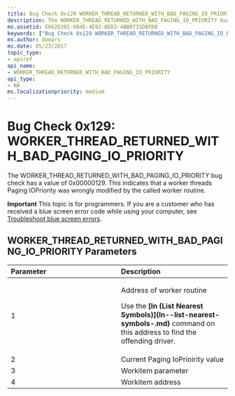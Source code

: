 ```yaml
---
title: Bug Check 0x129 WORKER_THREAD_RETURNED_WITH_BAD_PAGING_IO_PRIORITY
description: The WORKER_THREAD_RETURNED_WITH_BAD_PAGING_IO_PRIORITY bug check has a value of 0x00000129 that indicates that a worker threads Paging IOPriority was wrongly modified.
ms.assetid: E662D301-6B4D-4E92-BED3-4BB0731DBFD0
keywords: ["Bug Check 0x129 WORKER_THREAD_RETURNED_WITH_BAD_PAGING_IO_PRIORITY", "WORKER_THREAD_RETURNED_WITH_BAD_PAGING_IO_PRIORITY"]
ms.author: domars
ms.date: 05/23/2017
topic_type:
- apiref
api_name:
- WORKER_THREAD_RETURNED_WITH_BAD_PAGING_IO_PRIORITY
api_type:
- NA
ms.localizationpriority: medium
---
```


# Bug Check 0x129: WORKER\_THREAD\_RETURNED\_WITH\_BAD\_PAGING\_IO\_PRIORITY


The WORKER\_THREAD\_RETURNED\_WITH\_BAD\_PAGING\_IO\_PRIORITY bug check has a value of 0x00000129. This indicates that a worker threads Paging IOPriority was wrongly modified by the called worker routine.

**Important** This topic is for programmers. If you are a customer who has received a blue screen error code while using your computer, see [Troubleshoot blue screen errors](https://windows.microsoft.com/windows-10/troubleshoot-blue-screen-errors).

## WORKER\_THREAD\_RETURNED\_WITH\_BAD\_PAGING\_IO\_PRIORITY Parameters


<table>
<colgroup>
<col width="50%" />
<col width="50%" />
</colgroup>
<thead>
<tr class="header">
<th align="left">Parameter</th>
<th align="left">Description</th>
</tr>
</thead>
<tbody>
<tr class="odd">
<td align="left">1</td>
<td align="left"><p>Address of worker routine</p>
<p>Use the <strong>[ln (List Nearest Symbols)](ln--list-nearest-symbols-.md)</strong> command on this address to find the offending driver.</p></td>
</tr>
<tr class="even">
<td align="left">2</td>
<td align="left">Current Paging IoPrioirity value</td>
</tr>
<tr class="odd">
<td align="left">3</td>
<td align="left">Workitem parameter</td>
</tr>
<tr class="even">
<td align="left">4</td>
<td align="left">Workitem address</td>
</tr>
</tbody>
</table>

 

 

 




